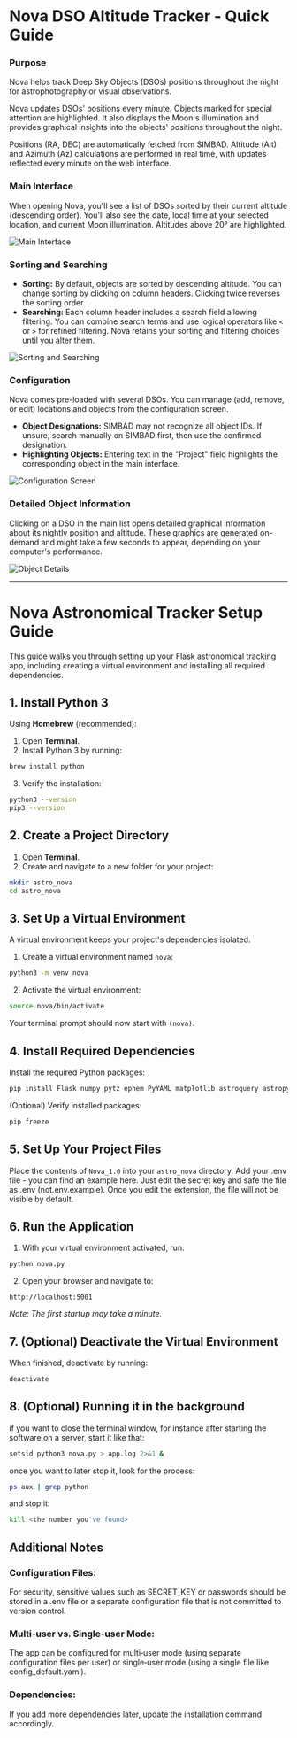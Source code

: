 # Nova DSO Altitude Tracker - Quick Guide

### Purpose
Nova helps track Deep Sky Objects (DSOs) positions throughout the night for astrophotography or visual observations.

Nova updates DSOs' positions every minute. Objects marked for special attention are highlighted. It also displays the Moon's illumination and provides graphical insights into the objects' positions throughout the night.

Positions (RA, DEC) are automatically fetched from SIMBAD. Altitude (Alt) and Azimuth (Az) calculations are performed in real time, with updates reflected every minute on the web interface.

### Main Interface
When opening Nova, you'll see a list of DSOs sorted by their current altitude (descending order). You'll also see the date, local time at your selected location, and current Moon illumination. Altitudes above 20° are highlighted.

![Main Interface](doc/Screenshot1.png)

### Sorting and Searching
- **Sorting:** By default, objects are sorted by descending altitude. You can change sorting by clicking on column headers. Clicking twice reverses the sorting order.
- **Searching:** Each column header includes a search field allowing filtering. You can combine search terms and use logical operators like `<` or `>` for refined filtering. Nova retains your sorting and filtering choices until you alter them.

![Sorting and Searching](doc/Screenshot2.png)

### Configuration
Nova comes pre-loaded with several DSOs. You can manage (add, remove, or edit) locations and objects from the configuration screen.

- **Object Designations:** SIMBAD may not recognize all object IDs. If unsure, search manually on SIMBAD first, then use the confirmed designation.
- **Highlighting Objects:** Entering text in the "Project" field highlights the corresponding object in the main interface.

![Configuration Screen](doc/Screenshot3.png)

### Detailed Object Information
Clicking on a DSO in the main list opens detailed graphical information about its nightly position and altitude. These graphics are generated on-demand and might take a few seconds to appear, depending on your computer's performance.

![Object Details](doc/Screenshot4.png)

---

# Nova Astronomical Tracker Setup Guide

This guide walks you through setting up your Flask astronomical tracking app, including creating a virtual environment and installing all required dependencies.

## 1. Install Python 3

Using **Homebrew** (recommended):

1. Open **Terminal**.
2. Install Python 3 by running:

```bash
brew install python
```

3. Verify the installation:

```bash
python3 --version
pip3 --version
```

## 2. Create a Project Directory

1. Open **Terminal**.
2. Create and navigate to a new folder for your project:

```bash
mkdir astro_nova
cd astro_nova
```

## 3. Set Up a Virtual Environment

A virtual environment keeps your project's dependencies isolated.

1. Create a virtual environment named `nova`:

```bash
python3 -m venv nova
```

2. Activate the virtual environment:

```bash
source nova/bin/activate
```

Your terminal prompt should now start with `(nova)`.

## 4. Install Required Dependencies

Install the required Python packages:

```bash
pip install Flask numpy pytz ephem PyYAML matplotlib astroquery astropy flask_login python-decouple
```

(Optional) Verify installed packages:

```bash
pip freeze
```

## 5. Set Up Your Project Files

Place the contents of `Nova_1.0` into your `astro_nova` directory.
Add your .env file - you can find an example here. Just edit the secret key and safe the file as .env (not.env.example). Once you edit the extension, the file will not be visible by default.

## 6. Run the Application

1. With your virtual environment activated, run:

```bash
python nova.py
```

2. Open your browser and navigate to:

```
http://localhost:5001
```

*Note: The first startup may take a minute.*

## 7. (Optional) Deactivate the Virtual Environment

When finished, deactivate by running:

```bash
deactivate
```

## 8. (Optional) Running it in the background

if you want to close the terminal window, for instance after starting the software on a server, start it like that:

```bash
setsid python3 nova.py > app.log 2>&1 &
```

once you want to later stop it, look for the process:

```bash
ps aux | grep python
```

and stop it:

```bash
kill <the number you've found>
```

## Additional Notes

### Configuration Files:
For security, sensitive values such as SECRET_KEY or passwords should be stored in a .env file or a separate configuration file that is not committed to version control.

### Multi‑user vs. Single‑user Mode:
The app can be configured for multi‑user mode (using separate configuration files per user) or single‑user mode (using a single file like config_default.yaml).

### Dependencies:
If you add more dependencies later, update the installation command accordingly.
